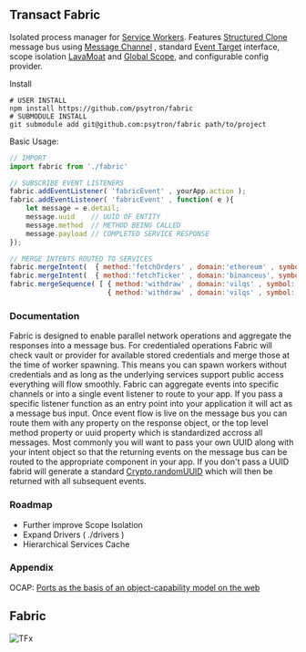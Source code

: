 ## Transact Fabric
Isolated process manager for [Service Workers](https://developer.mozilla.org/en-US/docs/Web/API/Service_Worker_API). Features [Structured Clone](https://developer.mozilla.org/en-US/docs/Web/API/Web_Workers_API/Structured_clone_algorithm) message bus using [Message Channel](https://developer.mozilla.org/en-US/docs/Web/API/MessageChannel) , standard [Event Target](https://developer.mozilla.org/en-US/docs/Web/API/EventTarget) interface, scope isolation [LavaMoat](https://github.com/LavaMoat/LavaMoat) and [Global Scope](https://developer.mozilla.org/en-US/docs/Web/API/WorkerGlobalScope), and configurable config provider. 


Install
```shell
# USER INSTALL
npm install https://github.com/psytron/fabric
# SUBMODULE INSTALL
git submodule add git@github.com:psytron/fabric path/to/project
```

Basic Usage: 

```javascript
// IMPORT 
import fabric from './fabric' 

// SUBSCRIBE EVENT LISTENERS
fabric.addEventListener( 'fabricEvent' , yourApp.action );
fabric.addEventListener( 'fabricEvent' , function( e ){
    let message = e.detail;
    message.uuid    // UUID OF ENTITY 
    message.method  // METHOD BEING CALLED 
    message.payload // COMPLETED SERVICE RESPONSE
});

// MERGE INTENTS ROUTED TO SERVICES
fabric.mergeIntent(  { method:'fetchOrders' , domain:'ethereum' , symbol:'ETH/USD' } );
fabric.mergeIntent(  { method:'fetchTicker' , domain:'binanceus', symbol:'BTC/USD' } );
fabric.mergeSequence( [ { method:'withdraw' , domain:'vilqs' , symbol:'BTC/USD' }, 
                        { method:'withdraw' , domain:'vilqs' , symbol:'BTC/USD' } ] );
```

### Documentation
Fabric is designed to enable parallel network operations and aggregate the responses into a message bus. For credentialed operations Fabric will check vault or provider for available stored credentials and merge those at the time of worker spawning. This means you can spawn workers without credentials and as long as the underlying services support public access everything will flow smoothly. Fabric can aggregate events into specific channels or into a single event listener to route to your app. If you pass a specific listener function as an entry point into your application it will act as a message bus input. Once event flow is live on the message bus you can route them with any property on the response object, or the top level method property or uuid property which is standardized accross all messages. Most commonly you will want to pass your own UUID along with your intent object so that the returning events on the message bus can be routed to the appropriate component in your app. If you don't pass a UUID fabrid will generate a standard [Crypto.randomUUID](https://developer.mozilla.org/en-US/docs/Web/API/Crypto/randomUUID) which will then be returned with all subsequent events. 

### Roadmap 
- Further improve Scope Isolation
- Expand Drivers ( ./drivers ) 
- Hierarchical Services Cache 

### Appendix
OCAP: [Ports as the basis of an object-capability model on the web](https://html.spec.whatwg.org/multipage/web-messaging.html#ports-as-the-basis-of-an-object-capability-model-on-the-web)



## Fabric 
![TFx](https://raw.githubusercontent.com/psytron/fabric/main/meta/tfx.jpg)
